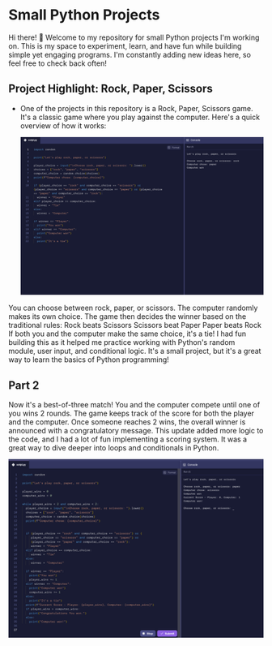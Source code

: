 # Small Python Projects
Hi there! 👋 Welcome to my repository for small Python projects I'm working on. This is my space to experiment, learn, and have fun while building simple yet engaging programs. I'm constantly adding new ideas here, so feel free to check back often!

## Project Highlight: Rock, Paper, Scissors
- One of the projects in this repository is a Rock, Paper, Scissors game. It's a classic game where you play against the computer. Here's a quick overview of how it works:

  <img src = "Screenshot 2024-11-20 11.13.25 PM.png">

You can choose between rock, paper, or scissors.
The computer randomly makes its own choice.
The game then decides the winner based on the traditional rules:
Rock beats Scissors
Scissors beat Paper
Paper beats Rock
If both you and the computer make the same choice, it's a tie!
I had fun building this as it helped me practice working with Python's random module, user input, and conditional logic. It's a small project, but it's a great way to learn the basics of Python programming!

## Part 2
Now it's a best-of-three match! You and the computer compete until one of you wins 2 rounds.
The game keeps track of the score for both the player and the computer.
Once someone reaches 2 wins, the overall winner is announced with a congratulatory message.
This update added more logic to the code, and I had a lot of fun implementing a scoring system. It was a great way to dive deeper into loops and conditionals in Python.

<img src = "Screenshot 2024-11-21 8.02.56 AM.png">
